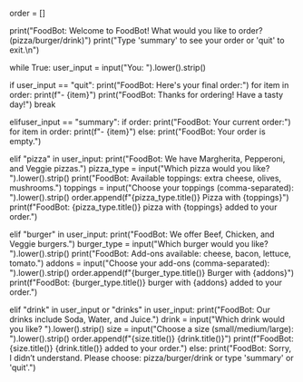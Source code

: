 order = [] 

print("FoodBot: Welcome to FoodBot! What would you like to order? (pizza/burger/drink)") print("Type 'summary' to see your order or 'quit' to exit.\n") 

while True: 
user_input = input("You: ").lower().strip() 

if user_input == "quit": 
        print("FoodBot: Here's your final order:")         for item in order: 
            print(f"- {item}")         print("FoodBot: Thanks for ordering! Have a tasty day!")         break 

elifuser_input == "summary":         if order: 
            print("FoodBot: Your current order:")             for item in order: 
                print(f"- {item}")         else: 
            print("FoodBot: Your order is empty.") 

elif "pizza" in user_input: 
        print("FoodBot: We have Margherita, Pepperoni, and Veggie pizzas.")         pizza_type = input("Which pizza would you like? ").lower().strip() 
print("FoodBot: Available toppings: extra cheese, olives, mushrooms.")         toppings = input("Choose your toppings (comma-separated): ").lower().strip()         order.append(f"{pizza_type.title()} Pizza with {toppings}")         print(f"FoodBot: {pizza_type.title()} pizza with {toppings} added to your order.") 

elif "burger" in user_input: 
        print("FoodBot: We offer Beef, Chicken, and Veggie burgers.")         burger_type = input("Which burger would you like? ").lower().strip()         print("FoodBot: Add-ons available: cheese, bacon, lettuce, tomato.")         addons = input("Choose your add-ons (comma-separated): ").lower().strip()         order.append(f"{burger_type.title()} Burger with {addons}")         print(f"FoodBot: {burger_type.title()} burger with {addons} added to your order.") 

elif "drink" in user_input or "drinks" in user_input: 
        print("FoodBot: Our drinks include Soda, Water, and Juice.")         drink = input("Which drink would you like? ").lower().strip()         size = input("Choose a size (small/medium/large): ").lower().strip()         order.append(f"{size.title()} {drink.title()}")         print(f"FoodBot: {size.title()} {drink.title()} added to your order.") 
     else:         print("FoodBot: Sorry, I didn’t understand. Please choose: pizza/burger/drink or type 'summary' or 'quit'.") 
